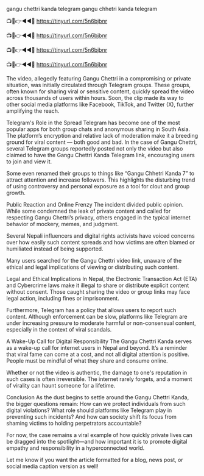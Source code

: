 gangu chettri kanda telegram gangu chhetri kanda telegram


📺📱👉◄◄🔴  https://tinyurl.com/5n6bjbnr

📺📱👉◄◄🔴  https://tinyurl.com/5n6bjbnr

📺📱👉◄◄🔴  https://tinyurl.com/5n6bjbnr

📺📱👉◄◄🔴  https://tinyurl.com/5n6bjbnr


The video, allegedly featuring Gangu Chettri in a compromising or private situation, was initially circulated through Telegram groups. These groups, often known for sharing viral or sensitive content, quickly spread the video across thousands of users within hours. Soon, the clip made its way to other social media platforms like Facebook, TikTok, and Twitter (X), further amplifying the reach.

Telegram's Role in the Spread
Telegram has become one of the most popular apps for both group chats and anonymous sharing in South Asia. The platform’s encryption and relative lack of moderation make it a breeding ground for viral content — both good and bad. In the case of Gangu Chettri, several Telegram groups reportedly posted not only the video but also claimed to have the Gangu Chettri Kanda Telegram link, encouraging users to join and view it.

Some even renamed their groups to things like “Gangu Chhetri Kanda 7” to attract attention and increase followers. This highlights the disturbing trend of using controversy and personal exposure as a tool for clout and group growth.

Public Reaction and Online Frenzy
The incident divided public opinion. While some condemned the leak of private content and called for respecting Gangu Chettri’s privacy, others engaged in the typical internet behavior of mockery, memes, and judgment.

Several Nepali influencers and digital rights activists have voiced concerns over how easily such content spreads and how victims are often blamed or humiliated instead of being supported.

Many users searched for the Gangu Chettri video link, unaware of the ethical and legal implications of viewing or distributing such content.

Legal and Ethical Implications
In Nepal, the Electronic Transaction Act (ETA) and Cybercrime laws make it illegal to share or distribute explicit content without consent. Those caught sharing the video or group links may face legal action, including fines or imprisonment.

Furthermore, Telegram has a policy that allows users to report such content. Although enforcement can be slow, platforms like Telegram are under increasing pressure to moderate harmful or non-consensual content, especially in the context of viral scandals.

A Wake-Up Call for Digital Responsibility
The Gangu Chettri Kanda serves as a wake-up call for internet users in Nepal and beyond. It’s a reminder that viral fame can come at a cost, and not all digital attention is positive. People must be mindful of what they share and consume online.

Whether or not the video is authentic, the damage to one's reputation in such cases is often irreversible. The internet rarely forgets, and a moment of virality can haunt someone for a lifetime.

Conclusion
As the dust begins to settle around the Gangu Chettri Kanda, the bigger questions remain: How can we protect individuals from such digital violations? What role should platforms like Telegram play in preventing such incidents? And how can society shift its focus from shaming victims to holding perpetrators accountable?

For now, the case remains a viral example of how quickly private lives can be dragged into the spotlight—and how important it is to promote digital empathy and responsibility in a hyperconnected world.

Let me know if you want the article formatted for a blog, news post, or social media caption version as well!
